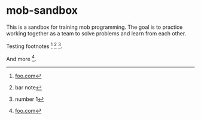 # mob-sandbox

This is a sandbox for training mob programming.  The goal is to
practice working together as a team to solve problems and learn from
each other.

Testing footnotes [^foo] [^bar] [^1]. 

And more [^foo].

[^1]: number 1 
[^bar]: bar note
[^foo]: [foo.com](http://foo.com)
[^bar]: dup bar
